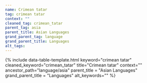 ```yaml
---
name: Crimean tatar
tag: crimean tatar
context: ""
cleaned_tag: crimean_tatar
parent_tag: asia
parent_title: Asian Languages
grand_parent_tag: language
grand_parent_title: Languages
alt_tags: 
---
```


{% include data-table-template.html 
  keyword="crimean tatar" 
  cleaned_keyword="crimean_tatar" 
  title="Crimean tatar"
  context=""
  ancestor_path="language/asia" 
  parent_title = "Asian Languages"
  grand_parent_title = "Languages"
  alt_keywords=""
%}

